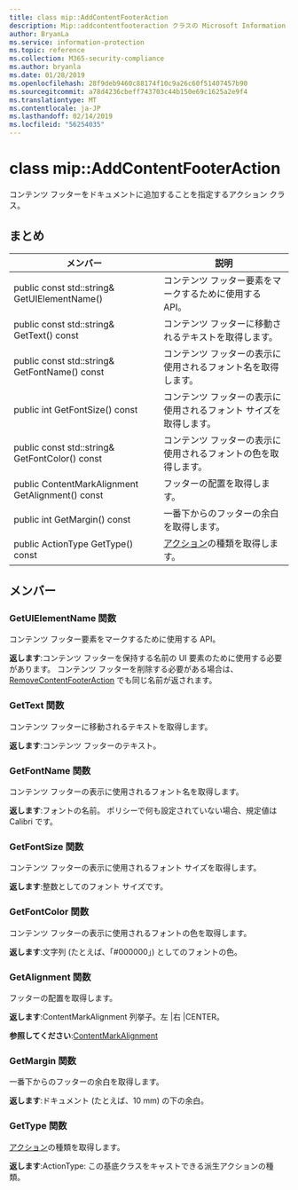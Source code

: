 ```yaml
---
title: class mip::AddContentFooterAction
description: Mip::addcontentfooteraction クラスの Microsoft Information Protection (MIP) SDK について説明します。
author: BryanLa
ms.service: information-protection
ms.topic: reference
ms.collection: M365-security-compliance
ms.author: bryanla
ms.date: 01/28/2019
ms.openlocfilehash: 28f9deb9460c88174f10c9a26c60f51407457b90
ms.sourcegitcommit: a78d4236cbeff743703c44b150e69c1625a2e9f4
ms.translationtype: MT
ms.contentlocale: ja-JP
ms.lasthandoff: 02/14/2019
ms.locfileid: "56254035"
---
```

# <a name="class-mipaddcontentfooteraction"></a>class mip::AddContentFooterAction 
コンテンツ フッターをドキュメントに追加することを指定するアクション クラス。
  
## <a name="summary"></a>まとめ
 メンバー                        | 説明                                
--------------------------------|---------------------------------------------
public const std::string& GetUIElementName()  |  コンテンツ フッター要素をマークするために使用する API。
public const std::string& GetText() const  |  コンテンツ フッターに移動されるテキストを取得します。
public const std::string& GetFontName() const  |  コンテンツ フッターの表示に使用されるフォント名を取得します。
public int GetFontSize() const  |  コンテンツ フッターの表示に使用されるフォント サイズを取得します。
public const std::string& GetFontColor() const  |  コンテンツ フッターの表示に使用されるフォントの色を取得します。
public ContentMarkAlignment GetAlignment() const  |  フッターの配置を取得します。
public int GetMargin() const  |  一番下からのフッターの余白を取得します。
public ActionType GetType() const  |  [アクション](class_mip_action.md)の種類を取得します。
  
## <a name="members"></a>メンバー
  
### <a name="getuielementname-function"></a>GetUIElementName 関数
コンテンツ フッター要素をマークするために使用する API。

  
**返します**:コンテンツ フッターを保持する名前の UI 要素のために使用する必要があります。 コンテンツ フッターを削除する必要がある場合は、[RemoveContentFooterAction](class_mip_removecontentfooteraction.md) でも同じ名前が返されます。
  
### <a name="gettext-function"></a>GetText 関数
コンテンツ フッターに移動されるテキストを取得します。

  
**返します**:コンテンツ フッターのテキスト。
  
### <a name="getfontname-function"></a>GetFontName 関数
コンテンツ フッターの表示に使用されるフォント名を取得します。

  
**返します**:フォントの名前。 ポリシーで何も設定されていない場合、規定値は Calibri です。
  
### <a name="getfontsize-function"></a>GetFontSize 関数
コンテンツ フッターの表示に使用されるフォント サイズを取得します。

  
**返します**:整数としてのフォント サイズです。
  
### <a name="getfontcolor-function"></a>GetFontColor 関数
コンテンツ フッターの表示に使用されるフォントの色を取得します。

  
**返します**:文字列 (たとえば、「#000000」) としてのフォントの色。
  
### <a name="getalignment-function"></a>GetAlignment 関数
フッターの配置を取得します。

  
**返します**:ContentMarkAlignment 列挙子。左 |右 |CENTER。 
  
**参照してください**:[ContentMarkAlignment](mip-enums-and-structs.md#contentmarkalignment-enum)
  
### <a name="getmargin-function"></a>GetMargin 関数
一番下からのフッターの余白を取得します。

  
**返します**:ドキュメント (たとえば、10 mm) の下の余白。
  
### <a name="gettype-function"></a>GetType 関数
[アクション](class_mip_action.md)の種類を取得します。

  
**返します**:ActionType: この基底クラスをキャストできる派生アクションの種類。
